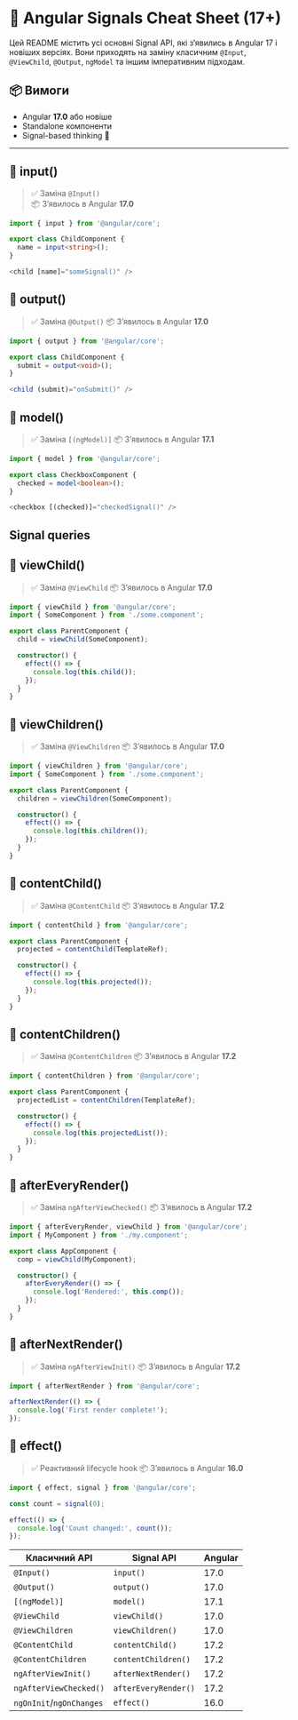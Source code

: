 # 🧠 Angular Signals Cheat Sheet (17+)

Цей README містить усі основні Signal API, які зʼявились в Angular 17 і новіших версіях. Вони приходять на заміну класичним `@Input`, `@ViewChild`, `@Output`, `ngModel` та іншим імперативним підходам.

## 📦 Вимоги

- Angular **17.0** або новіше  
- Standalone компоненти  
- Signal-based thinking 🧘

---

## 🔹 input()

> ✅ Заміна `@Input()`  
> 📦 Зʼявилось в Angular **17.0**

```ts
import { input } from '@angular/core';

export class ChildComponent {
  name = input<string>();
}

<child [name]="someSignal()" />
```

## 🔹 output()

> ✅ Заміна `@Output()`
> 📦 Зʼявилось в Angular **17.0**

```ts
import { output } from '@angular/core';

export class ChildComponent {
  submit = output<void>();
}

<child (submit)="onSubmit()" />

```


## 🔹 model()

> ✅ Заміна `[(ngModel)]`
> 📦 Зʼявилось в Angular **17.1**

```ts
import { model } from '@angular/core';

export class CheckboxComponent {
  checked = model<boolean>();
}

<checkbox [(checked)]="checkedSignal()" />

```


## Signal queries

## 🔹 viewChild()

> ✅ Заміна `@ViewChild`
> 📦 Зʼявилось в Angular **17.0**

```ts
import { viewChild } from '@angular/core';
import { SomeComponent } from './some.component';

export class ParentComponent {
  child = viewChild(SomeComponent);

  constructor() {
    effect(() => {
      console.log(this.child());
    });
  }
}
```

## 🔹 viewChildren()

> ✅ Заміна `@ViewChildren`
> 📦 Зʼявилось в Angular **17.0**

```ts
import { viewChildren } from '@angular/core';
import { SomeComponent } from './some.component';

export class ParentComponent {
  children = viewChildren(SomeComponent);

  constructor() {
    effect(() => {
      console.log(this.children());
    });
  }
}

```

## 🔹 contentChild()

> ✅ Заміна `@ContentChild`
> 📦 Зʼявилось в Angular **17.2**

```ts
import { contentChild } from '@angular/core';

export class ParentComponent {
  projected = contentChild(TemplateRef);

  constructor() {
    effect(() => {
      console.log(this.projected());
    });
  }
}


```


## 🔹 contentChildren()

> ✅ Заміна `@ContentChildren`
> 📦 Зʼявилось в Angular **17.2**

```ts
import { contentChildren } from '@angular/core';

export class ParentComponent {
  projectedList = contentChildren(TemplateRef);

  constructor() {
    effect(() => {
      console.log(this.projectedList());
    });
  }
}

```


## 🔹 afterEveryRender()

> ✅ Заміна `ngAfterViewChecked()`
> 📦 Зʼявилось в Angular **17.2**

```ts
import { afterEveryRender, viewChild } from '@angular/core';
import { MyComponent } from './my.component';

export class AppComponent {
  comp = viewChild(MyComponent);

  constructor() {
    afterEveryRender(() => {
      console.log('Rendered:', this.comp());
    });
  }
}


```


## 🔹 afterNextRender()

> ✅ Заміна `ngAfterViewInit()`
> 📦 Зʼявилось в Angular **17.2**

```ts
import { afterNextRender } from '@angular/core';

afterNextRender(() => {
  console.log('First render complete!');
});

```

## 🔹 effect()

> ✅ Реактивний lifecycle hook
> 📦 Зʼявилось в Angular **16.0**

```ts
import { effect, signal } from '@angular/core';

const count = signal(0);

effect(() => {
  console.log('Count changed:', count());
});


```




| Класичний API            | Signal API           | Angular |
| ------------------------ | -------------------- | ------- |
| `@Input()`               | `input()`            | 17.0    |
| `@Output()`              | `output()`           | 17.0    |
| `[(ngModel)]`            | `model()`            | 17.1    |
| `@ViewChild`             | `viewChild()`        | 17.0    |
| `@ViewChildren`          | `viewChildren()`     | 17.0    |
| `@ContentChild`          | `contentChild()`     | 17.2    |
| `@ContentChildren`       | `contentChildren()`  | 17.2    |
| `ngAfterViewInit()`      | `afterNextRender()`  | 17.2    |
| `ngAfterViewChecked()`   | `afterEveryRender()` | 17.2    |
| `ngOnInit`/`ngOnChanges` | `effect()`           | 16.0    |

